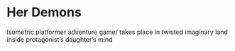 # Her Demons

Isometric platformer adventure game/ takes place in twisted imaginary land inside protagonist’s daughter’s mind

